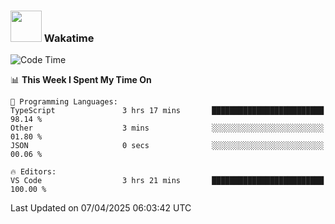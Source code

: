 ### <img src="https://media.giphy.com/media/VgCDAzcKvsR6OM0uWg/giphy.gif" width="50"> Wakatime

  <!--START_SECTION:waka-->
![Code Time](http://img.shields.io/badge/Code%20Time-1%2C534%20hrs%2038%20mins-blue)

📊 **This Week I Spent My Time On** 

```text
💬 Programming Languages: 
TypeScript               3 hrs 17 mins       █████████████████████████   98.14 % 
Other                    3 mins              ░░░░░░░░░░░░░░░░░░░░░░░░░   01.80 % 
JSON                     0 secs              ░░░░░░░░░░░░░░░░░░░░░░░░░   00.06 % 

🔥 Editors: 
VS Code                  3 hrs 21 mins       █████████████████████████   100.00 % 
```


 Last Updated on 07/04/2025 06:03:42 UTC
<!--END_SECTION:waka-->

